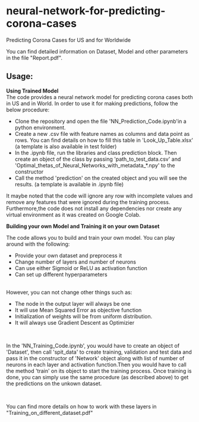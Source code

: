 # neural-network-for-predicting-corona-cases
Predicting Corona Cases for US and for Worldwide
<br>

You can find detailed information on Dataset, Model and other parameters in the file "Report.pdf".

## Usage:

<b> Using Trained Model </b><br>
The code provides a neural network model for predicting corona cases both in US and in World. In order to use it for making predictions, follow the below procedure: 
  <ul>
    <li>Clone the repository and open the file 'NN_Prediction_Code.ipynb'in a python environment.</li>
    <li>Create a new .csv file with feature names as columns and data point as rows. You can find details on how to fill this table in 'Look_Up_Table.xlsx' (a template is also available in test folder)</li>
    <li>In the .ipynb file, run the libraries and class prediction block. Then create an object of the class by passing 'path_to_test_data.csv' and 'Optimal_thetas_of_Neural_Networks_with_metadata_*.npy' to the constructor</li>
    <li>Call the method 'prediction' on the created object and you will see the results. (a template is available in .ipynb file) </li>
  </ul>
  
  It maybe noted that the code will ignore any row with incomplete values and remove any features that were ignored during the training process. Furthermore,the code does not install any dependencies nor create any virtual environment as it was created on Google Colab.
  
  <b> Building your own Model and Training it on your own Dataset </b><br>
  
  The code allows you to build and train your own model. You can play around with the following:
  <ul>
    <li> Provide your own dataset and preprocess it</li>
    <li> Change number of layers and number of neurons</li>
    <li> Can use either Sigmoid or ReLU as activation function </li>
    <li> Can set up different hyperparameters </li>
  </ul>
  <br>
  However, you can not change other things such as:
  <ul>
    <li>The node in the output layer will always be one</li>
    <li>It will use Mean Squared Error as objective function</li>
    <li> Initialization of weights will be from uniform distribution. </li>
    <li> It will always use Gradient Descent as Optimizier</li>
    
  </ul>
  <br>
  <p> In the 'NN_Training_Code.ipynb', you would have to create an object of 'Dataset', then call 'spit_data' to create training, validation and test data and pass it in the constructor of 'Network' object along with list of number of neurons in each layer and activation function.Then you would have to call the method 'train' on its object to start the training process. Once training is done, you can simply use the same procedure (as described above) to get the predictions on the unkown dataset. </p>
  <br>
  <p>You can find more details on how to work with these layers in "Training_on_different_dataset.pdf"</p>
